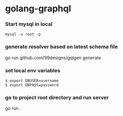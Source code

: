 # golang-graphql


### Start mysql in local
```
mysql -u root -p
```

### generate resolver based on latest schema file
go run github.com/99designs/gqlgen generate


### set local env variables
```
$ export DBUSER=username
$ export DBPASS=password
```


### go to project root directory and run server
go run .

